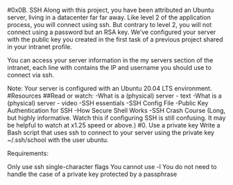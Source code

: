 #0x0B. SSH
Along with this project, you have been attributed an Ubuntu server, living in a datacenter far far away. Like level 2 of the application process, you will connect using ssh. But contrary to level 2, you will not connect using a password but an RSA key. We’ve configured your server with the public key you created in the first task of a previous project shared in your intranet profile.

You can access your server information in the my servers section of the intranet, each line with contains the IP and username you should use to connect via ssh.

Note: Your server is configured with an Ubuntu 20.04 LTS environment.
#Resources
##Read or watch:
-What is a (physical) server - text
-What is a (physical) server - video
-SSH essentials
-SSH Config File
-Public Key Authentication for SSH
-How Secure Shell Works
-SSH Crash Course (Long, but highly informative. Watch this if configuring SSH is still confusing. It may be helpful to watch at x1.25 speed or above.)
#0. Use a private key
Write a Bash script that uses ssh to connect to your server using the private key ~/.ssh/school with the user ubuntu.

Requirements:

Only use ssh single-character flags
You cannot use -l
You do not need to handle the case of a private key protected by a passphrase
